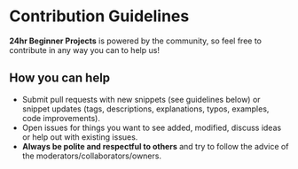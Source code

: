 # Contribution Guidelines

**24hr Beginner Projects** is powered by the community, so feel free to contribute in any way you can to help us!

## How you can help

- Submit pull requests with new snippets (see guidelines below) or snippet updates (tags, descriptions, explanations, typos, examples, code improvements).
- Open issues for things you want to see added, modified, discuss ideas or help out with existing issues.
- **Always be polite and respectful to others** and try to follow the advice of the moderators/collaborators/owners.
